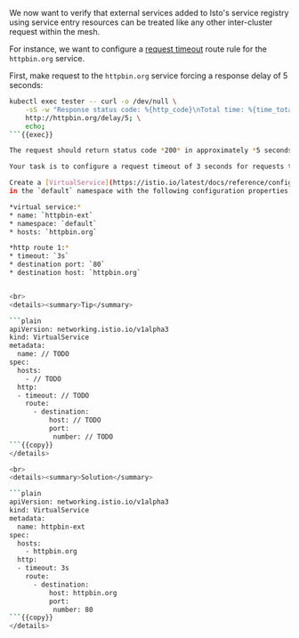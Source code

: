 We now want to verify that external services added to Isto's service registry using service
entry resources can be treated like any other inter-cluster request within the mesh.

For instance, we want to configure a [request timeout](https://istio.io/latest/docs/tasks/traffic-management/request-timeouts/#request-timeouts)
route rule for the `httpbin.org` service.

First, make request to the `httpbin.org` service forcing a response delay of 5 seconds:
```bash
kubectl exec tester -- curl -o /dev/null \
    -sS -w "Response status code: %{http_code}\nTotal time: %{time_total}\n" \
    http://httpbin.org/delay/5; \
    echo;
```{{exec}}

The request should return status code *200* in approximately *5 seconds*.

Your task is to configure a request timeout of 3 seconds for requests to the `httbin.org` service.

Create a [VirtualService](https://istio.io/latest/docs/reference/config/networking/virtual-service/)
in the `default` namespace with the following configuration properties:

*virtual service:*
* name: `httpbin-ext`
* namespace: `default`
* hosts: `httpbin.org`

*http route 1:*
* timeout: `3s`
* destination port: `80`
* destination host: `httpbin.org`


<br>
<details><summary>Tip</summary>

```plain
apiVersion: networking.istio.io/v1alpha3
kind: VirtualService
metadata:
  name: // TODO
spec:
  hosts:
    - // TODO
  http:
  - timeout: // TODO
    route:
      - destination:
          host: // TODO
          port:
           number: // TODO
```{{copy}}
</details>

<br>
<details><summary>Solution</summary>

```plain
apiVersion: networking.istio.io/v1alpha3
kind: VirtualService
metadata:
  name: httpbin-ext
spec:
  hosts:
    - httpbin.org
  http:
  - timeout: 3s
    route:
      - destination:
          host: httpbin.org
          port:
           number: 80
```{{copy}}
</details>
